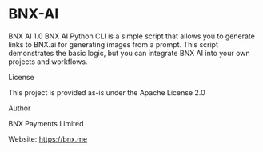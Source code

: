 # BNX-AI
BNX AI 1.0
BNX AI Python CLI is a simple script that allows you to generate links to BNX.ai
 for generating images from a prompt. This script demonstrates the basic logic, but you can integrate BNX AI into your own projects and workflows.
 
License

This project is provided as-is under the Apache License 2.0

Author

BNX Payments Limited

Website: https://bnx.me
